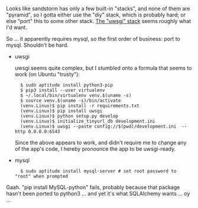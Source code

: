 Looks like sandstorm has only a few built-in "stacks", and none of
them are "pyramid", so I gotta either use the "diy" stack, which is
probably hard; or else "port" this to some other stack.
[The "uwsgi" stack](https://github.com/sandstorm-io/vagrant-spk/tree/master/stacks/uwsgi)
seems roughly what I'd want.

So ... it apparently requires mysql, so the first order of business:
port to mysql.  Shouldn't be hard.

* uwsgi

    uwsgi seems quite complex, but I stumbled onto a formula that seems to work (on Ubuntu "trusty"):

        $ sudo aptitude install python3-pip
        $ pip3 install --user virtualenv
        $ ~/.local/bin/virtualenv venv.$(uname -s)
        $ source venv.$(uname -s)/bin/activate
        (venv.Linux)$ pip install -r requirements.txt
        (venv.Linux)$ pip install uwsgi
        (venv.Linux)$ python setup.py develop
        (venv.Linux)$ initialize_tinyurl_db development.ini
        (venv.Linux)$ uwsgi --paste config://$(pwd)/development.ini  --http 0.0.0.0:6543

    Since the above appears to work, and didn't require me to change any
    of the app's code, I hereby pronounce the app to be uwsgi-ready.

* mysql

        $ sudo aptitude install mysql-server # set root password to "root" when prompted

Gaah.  "pip install MySQL-python" fails, probably because that package
hasn't been ported to python3 ... and yet it's what SQLAlchemy wants
... oy ...
